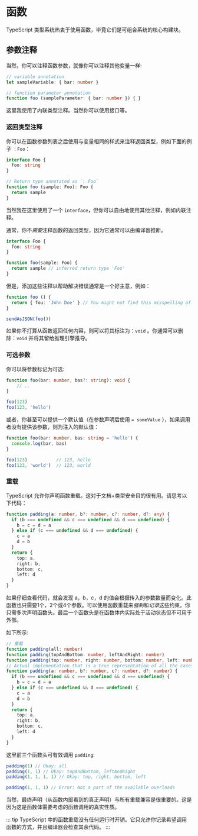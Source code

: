 # 函数

TypeScript 类型系统热衷于使用函数，毕竟它们是可组合系统的核心构建块。

## 参数注释

当然，你可以注释函数参数，就像你可以注释其他变量一样:

```ts
// variable annotation
let sampleVariable: { bar: number }

// function parameter annotation
function foo (sampleParameter: { bar: number }) { }
```

这里我使用了内联类型注释。当然你可以使用接口等。

### 返回类型注释

你可以在函数参数列表之后使用与变量相同的样式来注释返回类型，例如下面的例子 `：Foo`：

```ts
interface Foo {
  foo: string
}

// Return type annotated as `: Foo`
function foo (sample: Foo): Foo {
  return sample
}
```

当然我在这里使用了一个 `interface`，但你可以自由地使用其他注释，例如内联注释。

通常，你不*需要*注释函数的返回类型，因为它通常可以由编译器推断。

```ts
interface Foo {
  foo: string
}

function foo(sample: Foo) {
  return sample // inferred return type 'Foo'
}
```

但是，添加这些注释以帮助解决错误通常是一个好主意，例如：

```ts
function foo () {
  return { fou: 'John Doe' } // You might not find this misspelling of `foo` till it's too late
}

sendAsJSON(foo())
```

如果你不打算从函数返回任何内容，则可以将其标注为：`void` 。你通常可以删除：`void` 并将其留给推理引擎推导。

### 可选参数

你可以将参数标记为可选:

```ts
function foo(bar: number, bas?: string): void {
    // ..
}

foo(123)
foo(123, 'hello')
```

或者，你甚至可以提供一个默认值（在参数声明后使用 `= someValue` ），如果调用者没有提供该参数，则为注入的默认值：

```ts
function foo(bar: number, bas: string = 'hello') {
  console.log(bar, bas)
}

foo(123)           // 123, hello
foo(123, 'world')  // 123, world
```

### 重载

TypeScript 允许你声明函数重载。这对于文档+类型安全目的很有用。请思考以下代码：

```ts
function padding(a: number, b?: number, c?: number, d?: any) {
  if (b === undefined && c === undefined && d === undefined) {
    b = c = d = a
  } else if (c === undefined && d === undefined) {
    c = a
    d = b
  }
  return {
    top: a,
    right: b,
    bottom: c,
    left: d
  }
}
```

如果仔细查看代码，就会发现 a，b，c，d 的值会根据传入的参数数量而变化。此函数也只需要1个，2个或4个参数。可以使用函数重载来*强制*和*记录*这些约束。你只需多次声明函数头。最后一个函数头是在函数体内实际处于活动状态但不可用于外部。

如下所示:

```ts
// 重载
function padding(all: number)
function padding(topAndBottom: number, leftAndRight: number)
function padding(top: number, right: number, bottom: number, left: number)
// Actual implementation that is a true representation of all the cases the function body needs to handle
function padding(a: number, b?: number, c?: number, d?: number) {
  if (b === undefined && c === undefined && d === undefined) {
    b = c = d = a
  } else if (c === undefined && d === undefined) {
    c = a
    d = b
  }
  return {
    top: a,
    right: b,
    bottom: c,
    left: d
  }
}
```

这里前三个函数头可有效调用 `padding`:

```ts
padding(1) // Okay: all
padding(1, 1) // Okay: topAndBottom, leftAndRight
padding(1, 1, 1, 1) // Okay: top, right, bottom, left

padding(1, 1, 1) // Error: Not a part of the available overloads
```

当然，最终声明（从函数内部看到的真正声明）与所有重载兼容是很重要的。这是因为这是函数体需要考虑的函数调用的真实性质。

::: tip
TypeScript 中的函数重载没有任何运行时开销。它只允许你记录希望调用函数的方式，并且编译器会检查其余代码。
:::